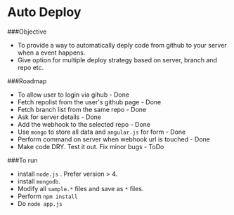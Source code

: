 Auto Deploy
====

###Objective
* To provide a way to automatically deply code from github to your server when a event happens.
* Give option for multiple deploy strategy based on server, branch and repo etc.

###Roadmap
* To allow user to login via gihub - Done
* Fetch repolist from the user's github page - Done
* Fetch branch list from the same repo - Done
* Ask for server details - Done
* Add the webhook to the selected repo - Done
* Use `mongo` to store all data and `angular.js` for form - Done
* Perform command on server when webhook url is touched - Done
* Make code DRY. Test it out. Fix minor bugs - ToDo

###To run
* install `node.js` . Prefer version > 4.
* install `mongodb`.
* Modify all `sample.*` files and save as `*` files.
* Perform `npm install`
* Do `node app.js`